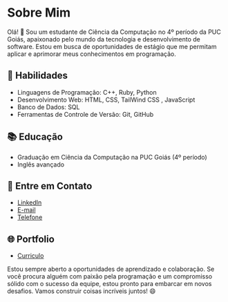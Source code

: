 # Sobre Mim

Olá! 👋 Sou um estudante de Ciência da Computação no 4º período da PUC Goiás, apaixonado pelo mundo da tecnologia e desenvolvimento de software. Estou em busca de oportunidades de estágio que me permitam aplicar e aprimorar meus conhecimentos em programação.

## 🚀 Habilidades

- Linguagens de Programação: C++, Ruby, Python
- Desenvolvimento Web: HTML, CSS, TailWind CSS , JavaScript
- Banco de Dados: SQL
- Ferramentas de Controle de Versão: Git, GitHub

## 📚 Educação

- Graduação em Ciência da Computação na PUC Goiás (4º período)
- Inglês avançado

## 📧 Entre em Contato

- [LinkedIn](https://www.linkedin.com/in/gustahsr)
- [E-mail](gustavohsr.pro@gmail.com)
- [Telefone]((62)99468-1302)

## 🌐 Portfolio

- [Curriculo](https://gustahsr.github.io/)

Estou sempre aberto a oportunidades de aprendizado e colaboração. Se você procura alguém com paixão pela programação e um compromisso sólido com o sucesso da equipe, estou pronto para embarcar em novos desafios. Vamos construir coisas incríveis juntos! 😄
